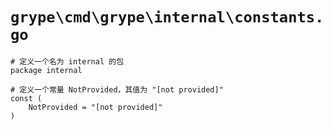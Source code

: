 # `grype\cmd\grype\internal\constants.go`

```
# 定义一个名为 internal 的包
package internal

# 定义一个常量 NotProvided，其值为 "[not provided]"
const (
	NotProvided = "[not provided]"
)
```